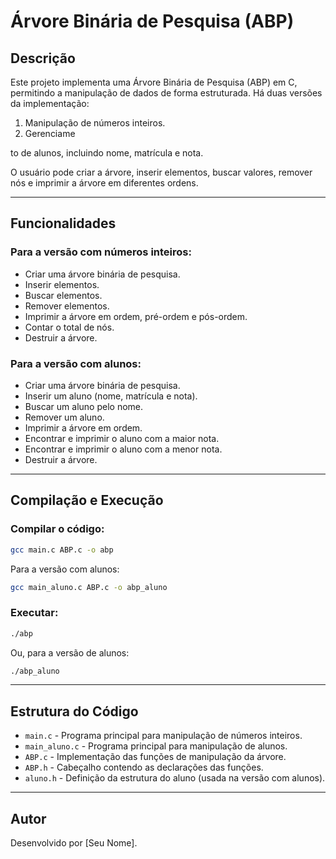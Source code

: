 # Árvore Binária de Pesquisa (ABP)

## Descrição



Este projeto implementa uma Árvore Binária de Pesquisa (ABP) em C, permitindo a manipulação de dados de forma estruturada. Há duas versões da implementação:
1. Manipulação de números inteiros.
2. Gerenciame




to de alunos, incluindo nome, matrícula e nota.

O usuário pode criar a árvore, inserir elementos, buscar valores, remover nós e imprimir a árvore em diferentes ordens.

---



## Funcionalidades

### Para a versão com números inteiros:
- Criar uma árvore binária de pesquisa.
- Inserir elementos.
- Buscar elementos.
- Remover elementos.
- Imprimir a árvore em ordem, pré-ordem e pós-ordem.
- Contar o total de nós.
- Destruir a árvore.

### Para a versão com alunos:
- Criar uma árvore binária de pesquisa.
- Inserir um aluno (nome, matrícula e nota).
- Buscar um aluno pelo nome.
- Remover um aluno.
- Imprimir a árvore em ordem.
- Encontrar e imprimir o aluno com a maior nota.
- Encontrar e imprimir o aluno com a menor nota.
- Destruir a árvore.

---

## Compilação e Execução

### Compilar o código:
```sh
gcc main.c ABP.c -o abp
```

Para a versão com alunos:
```sh
gcc main_aluno.c ABP.c -o abp_aluno
```

### Executar:
```sh
./abp
```

Ou, para a versão de alunos:
```sh
./abp_aluno
```

---

## Estrutura do Código

- `main.c` - Programa principal para manipulação de números inteiros.
- `main_aluno.c` - Programa principal para manipulação de alunos.
- `ABP.c` - Implementação das funções de manipulação da árvore.
- `ABP.h` - Cabeçalho contendo as declarações das funções.
- `aluno.h` - Definição da estrutura do aluno (usada na versão com alunos).

---

## Autor
Desenvolvido por [Seu Nome].

